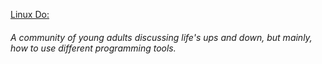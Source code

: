 <a href="https://linux.do">Linux Do:</a><h6>A community of young adults discussing life's ups and down, but mainly, how to use different programming tools.</h6>
